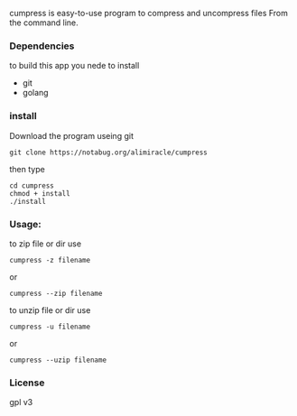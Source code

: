 cumpress is easy-to-use program to compress and uncompress files From the command line.

### Dependencies

to build this app you nede to install
- git
- golang

### install

Download the program useing git

```
git clone https://notabug.org/alimiracle/cumpress
```
then type
```
cd cumpress
chmod + install
./install
```

### Usage:

to zip file or dir use
```
cumpress -z filename
```

or
```
cumpress --zip filename
```
to unzip file or dir use
```
cumpress -u filename
```
or
```
cumpress --uzip filename
```

### License
gpl v3

